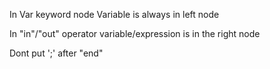 In Var keyword node Variable is always in left node

In "in"/"out" operator variable/expression is in the right node

Dont put ';' after "end"